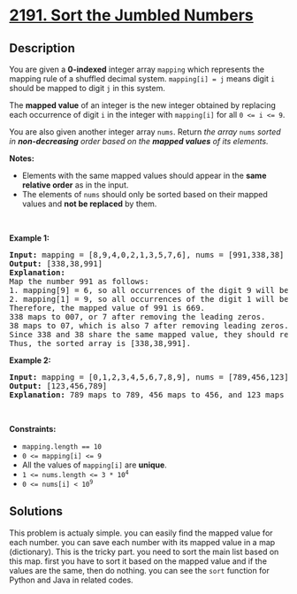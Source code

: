 # [2191. Sort the Jumbled Numbers](https://leetcode.com/problems/sort-the-jumbled-numbers)

## Description


<p>You are given a <strong>0-indexed</strong> integer array <code>mapping</code> which represents the mapping rule of a shuffled decimal system. <code>mapping[i] = j</code> means digit <code>i</code> should be mapped to digit <code>j</code> in this system.</p>

<p>The <strong>mapped value</strong> of an integer is the new integer obtained by replacing each occurrence of digit <code>i</code> in the integer with <code>mapping[i]</code> for all <code>0 &lt;= i &lt;= 9</code>.</p>

<p>You are also given another integer array <code>nums</code>. Return <em>the array </em><code>nums</code><em> sorted in <strong>non-decreasing</strong> order based on the <strong>mapped values</strong> of its elements.</em></p>

<p><strong>Notes:</strong></p>

<ul>
	<li>Elements with the same mapped values should appear in the <strong>same relative order</strong> as in the input.</li>
	<li>The elements of <code>nums</code> should only be sorted based on their mapped values and <strong>not be replaced</strong> by them.</li>
</ul>

<p>&nbsp;</p>
<p><strong class="example">Example 1:</strong></p>

<pre>
<strong>Input:</strong> mapping = [8,9,4,0,2,1,3,5,7,6], nums = [991,338,38]
<strong>Output:</strong> [338,38,991]
<strong>Explanation:</strong>
Map the number 991 as follows:
1. mapping[9] = 6, so all occurrences of the digit 9 will become 6.
2. mapping[1] = 9, so all occurrences of the digit 1 will become 9.
Therefore, the mapped value of 991 is 669.
338 maps to 007, or 7 after removing the leading zeros.
38 maps to 07, which is also 7 after removing leading zeros.
Since 338 and 38 share the same mapped value, they should remain in the same relative order, so 338 comes before 38.
Thus, the sorted array is [338,38,991].
</pre>

<p><strong class="example">Example 2:</strong></p>

<pre>
<strong>Input:</strong> mapping = [0,1,2,3,4,5,6,7,8,9], nums = [789,456,123]
<strong>Output:</strong> [123,456,789]
<strong>Explanation:</strong> 789 maps to 789, 456 maps to 456, and 123 maps to 123. Thus, the sorted array is [123,456,789].
</pre>

<p>&nbsp;</p>
<p><strong>Constraints:</strong></p>

<ul>
	<li><code>mapping.length == 10</code></li>
	<li><code>0 &lt;= mapping[i] &lt;= 9</code></li>
	<li>All the values of <code>mapping[i]</code> are <strong>unique</strong>.</li>
	<li><code>1 &lt;= nums.length &lt;= 3 * 10<sup>4</sup></code></li>
	<li><code>0 &lt;= nums[i] &lt; 10<sup>9</sup></code></li>
</ul>

## Solutions
This problem is actualy simple. you can easily find the mapped value  for each number. you can save each number with its mapped value in a map (dictionary). This is the tricky part. you need to sort the main list based on this map. first you have to sort it based on the mapped value and if the values are the same, then do nothing. you can see the `sort` function for Python and Java in related codes.